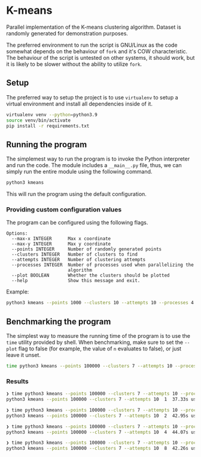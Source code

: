 # K-means

Parallel implementation of the K-means clustering algorithm.
Dataset is randomly generated for demonstration purposes.

The preferred environment to run the script is GNU/Linux as the code
somewhat depends on the behaviour of `fork` and it's COW characteristic.
The behaviour of the script is untested on other systems, it should work,
but it is likely to be slower without the ability to utilize `fork`.

## Setup

The preferred way to setup the project is to use `virtualenv` to setup
a virtual environment and install all dependencies inside of it.

```sh
virtualenv venv --python=python3.9
source venv/bin/activate
pip install -r requirements.txt
```

## Running the program

The simplemest way to run the program is to invoke the Python interpreter
and run the code. The module includes a `__main__.py` file, thus, we can
simply run the entire module using the following command.

```sh
python3 kmeans
```

This will run the program using the default configuration.

### Providing custom configuration values

The program can be configured using the following flags.

```
Options:
  --max-x INTEGER      Max x coordinate
  --max-y INTEGER      Max y coordinate
  --points INTEGER     Number of randomly generated points
  --clusters INTEGER   Number of clusters to find
  --attempts INTEGER   Number of clustering attempts
  --processes INTEGER  Number of processes used when parallelizing the
                       algorithm
  --plot BOOLEAN       Whether the clusters should be plotted
  --help               Show this message and exit.
```

Example:

```sh
python3 kmeans --points 1000 --clusters 10 --attempts 10 --processes 4 --plot y
```

## Benchmarking the program

The simplest way to measure the running time of the program is to use the `time`
utility provided by shell. When benchmarking, make sure to set the `--plot` flag
to false (for example, the value of `n` evaluates to false), or just leave it
unset.

```sh
time python3 kmeans --points 100000 --clusters 7 --attempts 10 --processes 4
```

### Results

```sh
❯ time python3 kmeans --points 100000 --clusters 7 --attempts 10 --processes 1
python3 kmeans --points 100000 --clusters 7 --attempts 10  1  37.33s user 0.15s system 100% cpu 37.274 total

❯ time python3 kmeans --points 100000 --clusters 7 --attempts 10 --processes 2
python3 kmeans --points 100000 --clusters 7 --attempts 10  2  42.95s user 0.73s system 189% cpu 23.085 total

❯ time python3 kmeans --points 100000 --clusters 7 --attempts 10 --processes 4
python3 kmeans --points 100000 --clusters 7 --attempts 10  4  44.07s user 0.74s system 310% cpu 14.440 total

❯ time python3 kmeans --points 100000 --clusters 7 --attempts 10 --processes 8
python3 kmeans --points 100000 --clusters 7 --attempts 10  8  42.26s user 0.64s system 312% cpu 13.741 total
```

